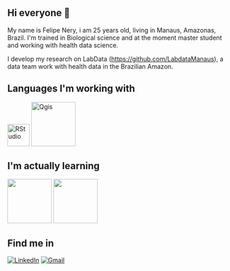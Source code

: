 ## Hi everyone 👋 


My name is Felipe Nery, i am 25 years old, living in Manaus, Amazonas, Brazil. I'm trained in Biological science and at the moment master student and working with health data science. 

I develop my research on LabData (https://github.com/LabdataManaus), a data team work with health data in the Brazilian Amazon. 

## Languages I'm working with 
<img src="https://www.r-project.org/logo/Rlogo.svg" alt="RStudio" width="50"/> <img src="https://www.qgis.org/styleguide/visual/qgis-logo.png" alt="Qgis" width="100"/> 

## I'm actually learning 

<img src="https://www.python.org/static/community_logos/python-logo-generic.svg" width="100"/>  <img src="https://health.ucdavis.edu/data/includes/images/Img-cdev/logo_redcap-plain.png" width="100"/> 

## Find me in 
[![LinkedIn](https://img.shields.io/badge/LinkedIn-0077B5?style=for-the-badge&logo=linkedin&logoColor=white)](https://www.linkedin.com/in/felipenerysaldanha/) [![Gmail](https://img.shields.io/badge/Gmail-D14836?style=for-the-badge&logo=gmail&logoColor=white)](mailto:proffelipenerysb@gmail.com)
